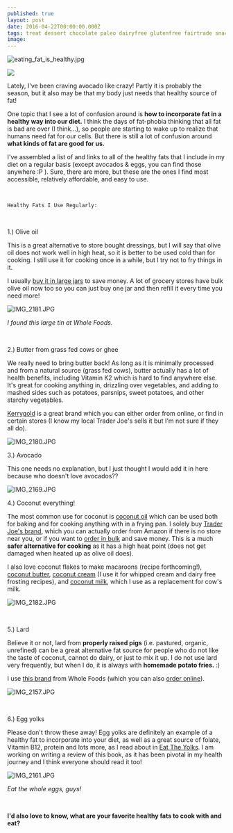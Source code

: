 ```yaml
---
published: true
layout: post
date: 2016-04-22T00:00:00.000Z
tags: treat dessert chocolate paleo dairyfree glutenfree fairtrade snacks
image: 
---
```


![eating_fat_is_healthy.jpg](/content/eating_fat_is_healthy.jpg)


<a href="//www.pinterest.com/pin/create/button/" data-pin-do="buttonBookmark"  data-pin-color="red"><img src="//assets.pinterest.com/images/pidgets/pinit_fg_en_rect_red_20.png" /></a>
<!-- Please call pinit.js only once per page -->
<script type="text/javascript" async defer src="//assets.pinterest.com/js/pinit.js"></script>

Lately, I've been craving avocado like crazy! Partly it is probably the season, but it also may be that my body just needs that healthy source of fat!

One topic that I see a lot of confusion around is **how to incorporate fat in a healthy way into our diet.** I think the days of fat-phobia thinking that all fat is bad are over (I think...), so people are starting to wake up to realize that humans need fat for our cells. But there is still a lot of confusion around **what kinds of fat are good for us.**

I've assembled a list of and links to all of the healthy fats that I include in my diet on a regular basis (except avocados & eggs, you can find those anywhere :P ). Sure, there are more, but these are the ones I find most accessible, relatively affordable, and easy to use. 


<br>

	Healthy Fats I Use Regularly:



<br>

1.) Olive oil

This is a great alternative to store bought dressings, but I will say that olive oil does not work well in high heat, so it is better to be used cold than for cooking. I still use it for cooking once in a while, but I try not to fry things in it.

I usually [buy it in large jars](http://www.amazon.com/gp/product/B00PL0OCGW?ie=UTF8&camp=1789&creativeASIN=B00PL0OCGW&linkCode=xm2&tag=edib0a-20) to save money. A lot of grocery stores have bulk olive oil now too so you can just buy one jar and then refill it every time you need more!



![IMG_2181.JPG](/content/IMG_2181-JPG.jpg)

*I found this large tin at Whole Foods.*


<br>

2.) Butter from grass fed cows or ghee

We really need to bring butter back! As long as it is minimally processed and from a natural source (grass fed cows), butter actually has a lot of health benefits, including Vitamin K2 which is hard to find anywhere else. It's great for cooking anything in, drizzling over vegetables, and adding to mashed sides such as potatoes, parsnips, sweet potatoes, and other starchy vegetables.

[Kerrygold](http://www.amazon.com/gp/product/B001LNPHNA?ie=UTF8&camp=1789&creativeASIN=B001LNPHNA&linkCode=xm2&tag=edib0a-20) is a great brand which you can either order from online, or find in certain stores (I know my local Trader Joe's sells it but I'm not sure if they all do).



![IMG_2180.JPG](/content/IMG_2180-JPG.jpg)

3.) Avocado

This one needs no explanation, but I just thought I would add it in here because who doesn't love avocados??

![IMG_2169.JPG](/content/IMG_2169-JPG.jpg)

4.) Coconut everything!

The most common use for coconut is [coconut oil](http://www.amazon.com/gp/product/B00OH7ZCG4?ie=UTF8&camp=1789&creativeASIN=B00OH7ZCG4&linkCode=xm2&tag=edib0a-20) which can be used both for baking and for cooking anything with in a frying pan. I solely buy [Trader Joe's brand](http://www.amazon.com/gp/product/B00OH7ZCG4?ie=UTF8&camp=1789&creativeASIN=B00OH7ZCG4&linkCode=xm2&tag=edib0a-20), which you can actually order from Amazon if there is no store near you, or if you want to [order in bulk](http://www.amazon.com/gp/product/B00OH7ZCG4?ie=UTF8&camp=1789&creativeASIN=B00OH7ZCG4&linkCode=xm2&tag=edib0a-20) and save money. This is a much **safer alternative for cooking** as it has a high heat point (does not get damaged when heated up as olive oil does). 

I also love coconut flakes to make macaroons (recipe forthcoming!), [coconut butter](http://www.amazon.com/gp/product/B018SRNCD8?ie=UTF8&camp=1789&creativeASIN=B018SRNCD8&linkCode=xm2&tag=edib0a-20), [coconut cream](http://www.amazon.com/gp/product/B00A6BHDOE?ie=UTF8&camp=1789&creativeASIN=B00A6BHDOE&linkCode=xm2&tag=edib0a-20) (I use it for whipped cream and dairy free frosting recipes), and [coconut milk](http://www.amazon.com/Native-Forest-Organic-Classic-13-5-oz/dp/B001HTJ2BQ/ref=pd_sim_sbs_325_2?ie=UTF8&dpID=51km-xzvSzL&dpSrc=sims&preST=_AC_UL160_SR105%2C160_&refRID=0TFESD0N632P3MSEKJD2), which I use as a replacement for cow's milk.



![IMG_2182.JPG](/content/IMG_2182-JPG.jpg)



<br>

5.) Lard

Believe it or not, lard from **properly raised pigs** (i.e. pastured, organic, unrefined) can be a great alternative fat source for people who do not like the taste of coconut, cannot do dairy, or just to mix it up. I do not use lard very frequently, but when I do, it is always with **homemade potato fries.** :)

I use [this brand](http://www.amazon.com/gp/product/B00LOMONCO?ie=UTF8&camp=1789&creativeASIN=B00LOMONCO&linkCode=xm2&tag=edib0a-20) from Whole Foods (which you can also [order online](http://www.amazon.com/gp/product/B00LOMONCO?ie=UTF8&camp=1789&creativeASIN=B00LOMONCO&linkCode=xm2&tag=edib0a-20)). 



![IMG_2157.JPG](/content/IMG_2157-JPG.jpg)







<br>

6.) Egg yolks

Please don't throw these away! Egg yolks are definitely an example of a healthy fat to incorporate into your diet, as well as a great source of folate, Vitamin B12, protein and lots more, as I read about in [Eat The Yolks](http://www.amazon.com/gp/product/1628600195?ie=UTF8&camp=1789&creativeASIN=1628600195&linkCode=xm2&tag=edib0a-20). I am working on writing a review of this book, as it has been pivotal in my health journey and I think everyone should read it too!



![IMG_2161.JPG](/content/IMG_2161-JPG.jpg)

*Eat the whole eggs, guys!*

<br>

**I'd also love to know, what are your favorite healthy fats to cook with and eat?**
